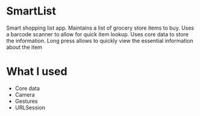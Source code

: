 # SmartList
Smart shopping list app. Maintains a list of grocery store items to buy. Uses a barcode scanner to allow for quick item lookup. 
Uses core data to store the information. Long press allows to quickly view the essential information about the item

# What I used 
- Core data 
- Camera 
- Gestures 
- URLSession


